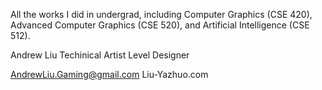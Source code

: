 
All the works I did in undergrad, 
including Computer Graphics (CSE 420), Advanced Computer Graphics (CSE 520), and Artificial Intelligence (CSE 512).

Andrew Liu
Techinical Artist
Level Designer

AndrewLiu.Gaming@gmail.com
Liu-Yazhuo.com
